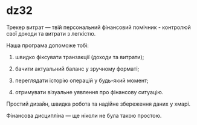 # dz32

Трекер витрат — твій персональний фінансовий помічник - контролюй свої доходи та витрати з легкістю.

Наша програма допоможе тобі:

1. швидко фіксувати транзакції (доходи та витрати);

2. бачити актуальний баланс у зручному форматі;

3. переглядати історію операцій у будь-який момент;

4. отримувати візуальне уявлення про фінансову ситуацію.

Простий дизайн, швидка робота та надійне збереження даних у хмарі.

Фінансова дисципліна — ще ніколи не була такою простою.
